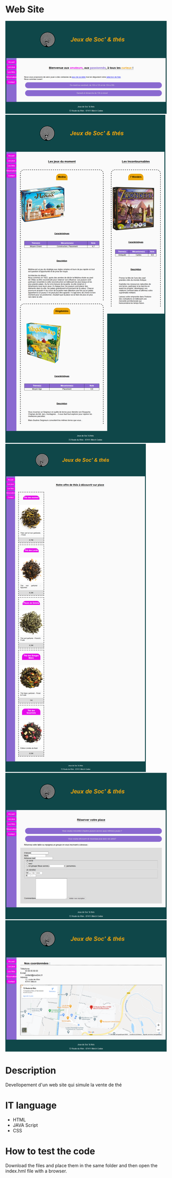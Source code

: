 # Web Site
![Contribution guidelines for this project](img/wholePage.png)
<br>
![Contribution guidelines for this project](img/test1.png)
<br>
![Contribution guidelines for this project](img/test2.png)
<br>
![Contribution guidelines for this project](img/test3.png)
<br>
![Contribution guidelines for this project](img/test4.png)
<br>
# Description 

Devellopement d'un web site qui simule la vente de thé 

# IT language
- HTML
- JAVA Script 
- CSS

# How to test the code 

Download the files and place them in the same folder and then open the index.hml file with a browser. 
